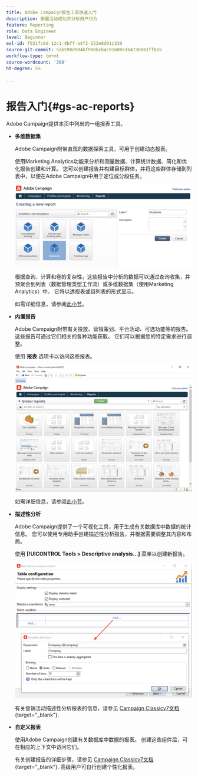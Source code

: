 ```yaml
---
title: Adobe Campaign报告工具快速入门
description: 衡量活动成功并分析用户行为
feature: Reporting
role: Data Engineer
level: Beginner
exl-id: f931fc0d-12c1-4bff-a4f2-153e8d91c339
source-git-commit: 5ab598d904bf900bcb4c01680e1b4730881ff8a5
workflow-type: tm+mt
source-wordcount: '308'
ht-degree: 5%

---
```


# 报告入门{#gs-ac-reports}

Adobe Campaign提供本页中列出的一组报表工具。

* **多维数据集**

  Adobe Campaign附带直观的数据探索工具，可用于创建动态报表。

  使用Marketing Analytics功能来分析和测量数据、计算统计数据、简化和优化报告创建和计算。 您可以创建报告并构建目标群体，并将这些群体存储到列表中，以便在Adobe Campaign中用于定位或分段任务。

  ![](assets/create-a-report.png)

  根据查询、计算和卷的复杂性，这些报告中分析的数据可以通过查询收集，并预聚合到列表（数据管理类型工作流）或多维数据集（使用Marketing Analytics）中。 它将以透视表或组列表的形式显示。

  如需详细信息，请参阅[此小节](gs-cubes.md)。

* **内置报告**

  Adobe Campaign附带有关投放、营销策划、平台活动、可选功能等的报告。 这些报告可通过它们相关的各种功能获取。 它们可以根据您的特定需求进行调整。

  使用 **报表** 选项卡以访问这些报表。

  ![](assets/built-in-reports.png)

  如需详细信息，请参阅[此小节](built-in-reports.md)。

* **描述性分析**

  Adobe Campaign提供了一个可视化工具，用于生成有关数据库中数据的统计信息。 您可以使用专用助手创建描述性分析报告，并根据需要调整其内容和布局。

  使用 **[!UICONTROL Tools > Descriptive analysis...]** 菜单以创建新报告。

  ![](assets/desc-analysis-report.png)

  有关营销活动描述性分析报表的信息，请参见 [Campaign Classicv7文档](https://experienceleague.adobe.com/docs/campaign-classic/using/reporting/analyzing-populations/about-descriptive-analysis.html?lang=zh-Hans){target="_blank"}.

* **自定义报表**

  使用Adobe Campaign创建有关数据库中数据的报表。 创建这些组件后，可在相应的上下文中访问它们。

  有关创建报告的详细步骤，请参见 [Campaign Classicv7文档](https://experienceleague.adobe.com/docs/campaign-classic/using/reporting/creating-new-reports/about-reports-creation-in-campaign.html){target="_blank"}. 高级用户可自行创建个性化报表。
